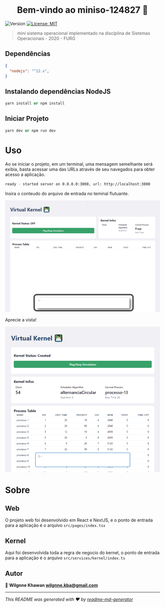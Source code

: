 <h1 align="center">Bem-vindo ao miniso-124827 👋</h1>
<p>
  <img alt="Version" src="https://img.shields.io/badge/version-1.0.0-blue.svg?cacheSeconds=2592000" />
  <a href="#" target="_blank">
    <img alt="License: MIT" src="https://img.shields.io/badge/License-MIT-yellow.svg" />
  </a>
</p>

> mini sistema operacional implementado na disciplina de Sistemas Operacionais - 2020 - FURG

## Dependências

```json
{
  "nodejs": "^12.x",
}
```

## Instalando dependências NodeJS

```python
yarn install or npm install
```

## Iniciar Projeto

```python
yarn dev or npm run dev
```

# Uso

Ao se iniciar o projeto, em um terminal, uma mensagem semelhante será exibia, basta acessar uma das URLs através de seu navegados para obter acesso a aplicação.

```bash
ready - started server on 0.0.0.0:3000, url: http://localhost:3000
```
Insira o conteudo do arquivo de entrada no teminal flutuante.

![Terminal](docs/terminal.png)

Aprecie a vista!

![Terminal](docs/exec.png)

# Sobre

## Web

O projeto web foi desenvolvido em React e NextJS, e o ponto de entrada para a aplicação é o arquivo `src/pages/index.tsx`

## Kernel

Aqui foi desenvolvida toda a regra de negocio do kernel, o ponto de entrada para a aplicação é o arquivo `src/services/kernel/index.ts`

## Autor

👤 **Wilgnne Khawan <wilgnne.kba@gmail.com>**

***
_This README was generated with ❤️ by [readme-md-generator](https://github.com/kefranabg/readme-md-generator)_

